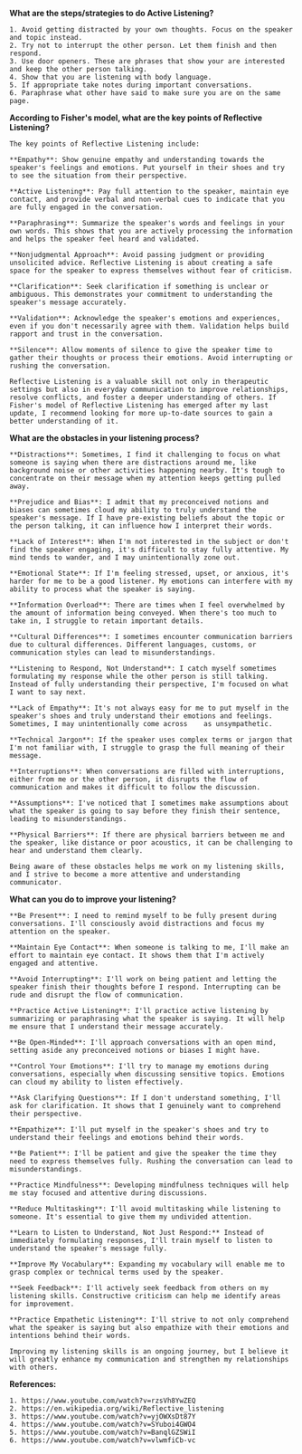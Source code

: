 **What are the steps/strategies to do Active Listening?**

    1. Avoid getting distracted by your own thoughts. Focus on the speaker and topic instead.
    2. Try not to interrupt the other person. Let them finish and then respond.
    3. Use door openers. These are phrases that show your are interested and keep the other person talking.
    4. Show that you are listening with body language.
    5. If appropriate take notes during important conversations.
    6. Paraphrase what other have said to make sure you are on the same page.

**According to Fisher's model, what are the key points of Reflective Listening?**

    The key points of Reflective Listening include:

    **Empathy**: Show genuine empathy and understanding towards the speaker's feelings and emotions. Put yourself in their shoes and try to see the situation from their perspective.

    **Active Listening**: Pay full attention to the speaker, maintain eye contact, and provide verbal and non-verbal cues to indicate that you are fully engaged in the conversation.

    **Paraphrasing**: Summarize the speaker's words and feelings in your own words. This shows that you are actively processing the information and helps the speaker feel heard and validated.

    **Nonjudgmental Approach**: Avoid passing judgment or providing unsolicited advice. Reflective Listening is about creating a safe space for the speaker to express themselves without fear of criticism.

    **Clarification**: Seek clarification if something is unclear or ambiguous. This demonstrates your commitment to understanding the speaker's message accurately.

    **Validation**: Acknowledge the speaker's emotions and experiences, even if you don't necessarily agree with them. Validation helps build rapport and trust in the conversation.

    **Silence**: Allow moments of silence to give the speaker time to gather their thoughts or process their emotions. Avoid interrupting or rushing the conversation.

    Reflective Listening is a valuable skill not only in therapeutic settings but also in everyday communication to improve relationships, resolve conflicts, and foster a deeper understanding of others. If Fisher's model of Reflective Listening has emerged after my last update, I recommend looking for more up-to-date sources to gain a better understanding of it.

**What are the obstacles in your listening process?**

    **Distractions**: Sometimes, I find it challenging to focus on what someone is saying when there are distractions around me, like background noise or other activities happening nearby. It's tough to concentrate on their message when my attention keeps getting pulled away.

    **Prejudice and Bias**: I admit that my preconceived notions and biases can sometimes cloud my ability to truly understand the speaker's message. If I have pre-existing beliefs about the topic or the person talking, it can influence how I interpret their words.

    **Lack of Interest**: When I'm not interested in the subject or don't find the speaker engaging, it's difficult to stay fully attentive. My mind tends to wander, and I may unintentionally zone out.

    **Emotional State**: If I'm feeling stressed, upset, or anxious, it's harder for me to be a good listener. My emotions can interfere with my ability to process what the speaker is saying.

    **Information Overload**: There are times when I feel overwhelmed by the amount of information being conveyed. When there's too much to take in, I struggle to retain important details.

    **Cultural Differences**: I sometimes encounter communication barriers due to cultural differences. Different languages, customs, or communication styles can lead to misunderstandings.

    **Listening to Respond, Not Understand**: I catch myself sometimes formulating my response while the other person is still talking. Instead of fully understanding their perspective, I'm focused on what I want to say next.

    **Lack of Empathy**: It's not always easy for me to put myself in the speaker's shoes and truly understand their emotions and feelings. Sometimes, I may unintentionally come across    as unsympathetic.

    **Technical Jargon**: If the speaker uses complex terms or jargon that I'm not familiar with, I struggle to grasp the full meaning of their message.

    **Interruptions**: When conversations are filled with interruptions, either from me or the other person, it disrupts the flow of communication and makes it difficult to follow the discussion.

    **Assumptions**: I've noticed that I sometimes make assumptions about what the speaker is going to say before they finish their sentence, leading to misunderstandings.

    **Physical Barriers**: If there are physical barriers between me and the speaker, like distance or poor acoustics, it can be challenging to hear and understand them clearly.

    Being aware of these obstacles helps me work on my listening skills, and I strive to become a more attentive and understanding communicator.

**What can you do to improve your listening?**

    **Be Present**: I need to remind myself to be fully present during conversations. I'll consciously avoid distractions and focus my attention on the speaker.

    **Maintain Eye Contact**: When someone is talking to me, I'll make an effort to maintain eye contact. It shows them that I'm actively engaged and attentive.

    **Avoid Interrupting**: I'll work on being patient and letting the speaker finish their thoughts before I respond. Interrupting can be rude and disrupt the flow of communication.

    **Practice Active Listening**: I'll practice active listening by summarizing or paraphrasing what the speaker is saying. It will help me ensure that I understand their message accurately.

    **Be Open-Minded**: I'll approach conversations with an open mind, setting aside any preconceived notions or biases I might have.

    **Control Your Emotions**: I'll try to manage my emotions during conversations, especially when discussing sensitive topics. Emotions can cloud my ability to listen effectively.

    **Ask Clarifying Questions**: If I don't understand something, I'll ask for clarification. It shows that I genuinely want to comprehend their perspective.

    **Empathize**: I'll put myself in the speaker's shoes and try to understand their feelings and emotions behind their words.

    **Be Patient**: I'll be patient and give the speaker the time they need to express themselves fully. Rushing the conversation can lead to misunderstandings.

    **Practice Mindfulness**: Developing mindfulness techniques will help me stay focused and attentive during discussions.

    **Reduce Multitasking**: I'll avoid multitasking while listening to someone. It's essential to give them my undivided attention.

    **Learn to Listen to Understand, Not Just Respond:** Instead of immediately formulating responses, I'll train myself to listen to understand the speaker's message fully.

    **Improve My Vocabulary**: Expanding my vocabulary will enable me to grasp complex or technical terms used by the speaker.

    **Seek Feedback**: I'll actively seek feedback from others on my listening skills. Constructive criticism can help me identify areas for improvement.

    **Practice Empathetic Listening**: I'll strive to not only comprehend what the speaker is saying but also empathize with their emotions and intentions behind their words.

    Improving my listening skills is an ongoing journey, but I believe it will greatly enhance my communication and strengthen my relationships with others.

**References:**

    1. https://www.youtube.com/watch?v=rzsVh8YwZEQ
    2. https://en.wikipedia.org/wiki/Reflective_listening
    3. https://www.youtube.com/watch?v=yjOWXsDt87Y
    4. https://www.youtube.com/watch?v=SYuboi4GWO4
    5. https://www.youtube.com/watch?v=BanqlGZSWiI
    6. https://www.youtube.com/watch?v=vlwmfiCb-vc